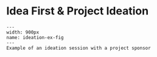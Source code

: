 # Idea First & Project Ideation






```{figure} ../images/ideation_ex.png
---
width: 900px
name: ideation-ex-fig
---
Example of an ideation session with a project sponsor
```

